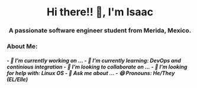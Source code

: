 <div>
  <h1 align="center"> Hi there!! 👋, I'm Isaac </h1>
  <h3 align="center"> A passionate software engineer student from Merida, Mexico. </h3>
  <h3 align> About Me: </h3>
  <h5 align> - 🔭 I’m currently working on ...
             - 🌱 I’m currently learning: DevOps and continious integration
             - 👯 I’m looking to collaborate on ...
             - 🤔 I’m looking for help with: Linux OS
             - 💬 Ask me about ...
             - 😄 Pronouns: He/They (EL/Elle) </h5>
</div>  
<!--
**IsaacEhuan/IsaacEhuan** is a ✨ _special_ ✨ repository because its `README.md` (this file) appears on your GitHub profile.

Here are some ideas to get you started:

- 🔭 I’m currently working on ...
- 🌱 I’m currently learning ...
- 👯 I’m looking to collaborate on ...
- 🤔 I’m looking for help with ...
- 💬 Ask me about ...
- 📫 How to reach me: ...
- 😄 Pronouns: ...
- ⚡ Fun fact: ...

- PROGRAMING LANGUAGES
-->
